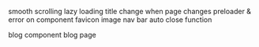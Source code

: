 

smooth scrolling
lazy loading
title change when page changes
preloader & error on component
favicon image
nav bar auto close function

blog component
blog page 

